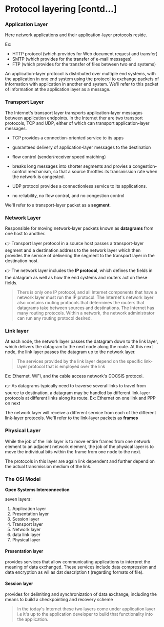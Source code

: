 # Protocol layering [contd...]

### Application Layer

Here network applications and their application-layer protocols reside. 

Ex:
- HTTP protocol (which provides for Web document request and transfer)
- SMTP (which provides for the transfer of e-mail messages)
- FTP (which provides for the transfer of files between two end systems)

An application-layer protocol is distributed over multiple end systems, with the application in one end system using the protocol to exchange packets of information with application in another end system. We'll refer to this packet of information at the application layer as a message. 

### Transport Layer

The Internet's transport layer transports application-layer messages between application endpoints. In the Internet ther are two transport protocols, TCP and UDP, either of which can transport application-layer messages. 

- TCP provides a connection-oriented service to its apps
- guaranteed delivery of application-layer messages to the destination
- flow control (sender/receiver speed matching)
- breaks long messages into shorter segments and provies a congestion-control mechanism, so that a source throttles its transmission rate when the network is congested. 

- UDP protocol provides a connectionless service to its applications.
- no reliability, no flow control, and no congestion control

We'll refer to a transport-layer packet as a **segment**.

### Network Layer

Responsible for moving network-layer packets known as **datagrams** from one host to another.

:point_right: Transport layer protocol in a source host passes a transport-layer segment and a destination address to the network layer which then provides the service of delivering the segment to the transport layer in the destination host.

:point_right: The network layer includes the **IP protocol**, which defines the fields in the datagram as well as how the end systems and routers act on these fields. 

> Thers is only one IP protocol, and all Internet components that have a network layer must run the IP protocol. The Internet's network layer also contains routing protocols that determines the routers that datagrams take between sources and destinations. 
> The Internet has many routing protocols. 
> Within a network, the network administrator can run any routing protocol desired. 

### Link layer

At each node, the network layer passes the datagram down to the link layer, which delivers the datagram to the next node along the route. At this next node, the link layer passes the datagram up to the network layer. 

> The services provided by the link layer depend on the specific link-layer protocol that is employed over the link 

Ex: Ethernet, WiFi, and the cable access network's DOCSIS protocol.

:point_right: As datagrams typically need to traverse several links to travel from source to destination, a datagram may be handled by different link-layer protocols at different links along its route. Ex: Ethernet on one link and PPP on next

The network layer will receive a different service from each of the different link-layer protocols. We'll refer to the link-layer packets as **frames**

### Physical Layer 

While the job of the link layer is to move entire frames from one network element to an adjacent network element, the job of the physical layer is to move the individual bits within the frame from one node to the next. 

The protocols in this layer are again link dependent and further depend on the actual transmission medium of the link.

### The OSI Model 

**Open Systems Interconnection**

seven layers: 
1. Application layer
2. Presentation layer
3. Session layer
4. Transport layer
5. Network layer
6. data link layer
7. Physical layer

#### Presentation layer

provides services that allow communicating applications to interpret the meaning of data exchanged. These services include data compression and data encryption as wll as dat description t (regarding formats of file). 

#### Session layer

provides for delimiting and synchronization of data exchange, including the means to build a checkpointing and recovery scheme

> In the today's Internet these two layers come under application layer i.e it's up to the application developer to build that functionality into the application.

 

